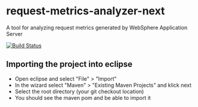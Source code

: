 # request-metrics-analyzer-next #
A tool for analyzing request metrics generated by WebSphere Application Server


[![Build Status](https://travis-ci.org/skliche/request-metrics-analyzer-next.svg)](https://travis-ci.org/skliche/request-metrics-analyzer-next)

## Importing the project into eclipse ##
* Open eclipse and select "File" > "Import"
* In the wizard select "Maven" > "Existing Maven Projects" and klick next
* Select the root directory (your git checkout location)
* You should see the maven pom and be able to import it
